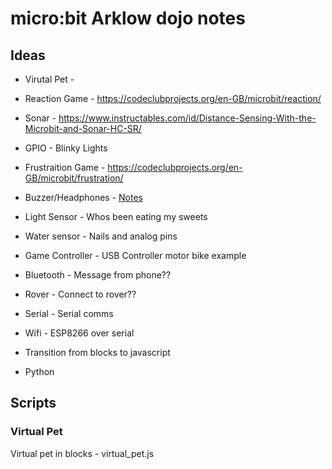 # micro:bit Arklow dojo notes 

## Ideas

* Virutal Pet - 
* Reaction Game - https://codeclubprojects.org/en-GB/microbit/reaction/
* Sonar - https://www.instructables.com/id/Distance-Sensing-With-the-Microbit-and-Sonar-HC-SR/
* GPIO - Blinky Lights
* Frustraition Game - https://codeclubprojects.org/en-GB/microbit/frustration/
* Buzzer/Headphones - [Notes](./buzzer.md)
* Light Sensor - Whos been eating my sweets
* Water sensor - Nails and analog pins
* Game Controller - USB Controller motor bike example
* Bluetooth - Message from phone??
* Rover - Connect to rover??

* Serial - Serial comms
* Wifi - ESP8266 over serial
* Transition from blocks to javascript
* Python 

## Scripts

### Virtual Pet 

Virtual pet in blocks - virtual_pet.js



